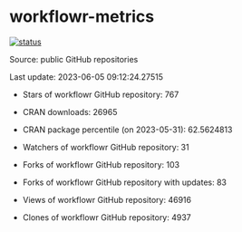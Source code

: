 
<!-- README.md is generated from README.Rmd. Please edit that file -->

# workflowr-metrics

[![status](https://github.com/workflowr/workflowr-metrics/workflows/metrics/badge.svg)](https://github.com/workflowr/workflowr-metrics/actions/workflows/metrics.yaml)

Source: public GitHub repositories

Last update: 2023-06-05 09:12:24.27515

<!--





* Weekly active projects (unique users):  ()

* Monthly active projects (unique users):  ()

* Number of workflowr projects on GitHub: 


-->

  - Stars of workflowr GitHub repository: 767

  - CRAN downloads: 26965

  - CRAN package percentile (on 2023-05-31): 62.5624813

  - Watchers of workflowr GitHub repository: 31

  - Forks of workflowr GitHub repository: 103

  - Forks of workflowr GitHub repository with updates: 83

  - Views of workflowr GitHub repository: 46916

  - Clones of workflowr GitHub repository: 4937
